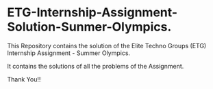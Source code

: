 # ETG-Internship-Assignment-Solution-Sunmer-Olympics.


This Repository contains the solution of the Elite Techno Groups (ETG) Internship Assignment - Summer Olympics.

It contains the solutions of all the problems of the Assignment.

Thank You!!


